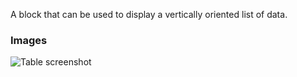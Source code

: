 A block that can be used to display a vertically oriented list of data.

### Images

![Table screenshot](https://gitlab.com/appsemble/appsemble/-/raw/0.15.7/docs/images/list.png)
